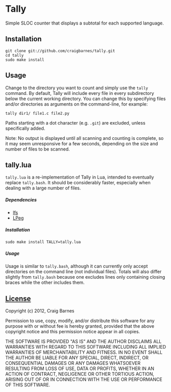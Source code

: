 Tally
=====

Simple SLOC counter that displays a subtotal for each supported language.

Installation
------------

    git clone git://github.com/craigbarnes/tally.git
    cd tally
    sudo make install

Usage
-----

Change to the directory you want to count and simply use the `tally`
command. By default, Tally will include every file in every subdirectory
below the current working directory. You can change this by specifying files
and/or directories as arguments on the command-line, for example:

    tally dir1/ file1.c file2.py

Paths starting with a dot character (e.g. `.git`) are excluded, unless
specifically added.

Note: No output is displayed until all scanning and counting is complete, so
it may seem unresponsive for a few seconds, depending on the size and number
of files to be scanned.

tally.lua
---------

`tally.lua` is a re-implementation of Tally in Lua, intended to eventually
replace `tally.bash`. It should be considerably faster, especially when
dealing with a large number of files.

##### Dependencies

* [lfs]
* [LPeg]

##### Installation

    sudo make install TALLY=tally.lua

##### Usage

Usage is similar to `tally.bash`, although it can currently only accept
directories on the command line (not individual files). Totals will also
differ slightly from `tally.bash` because one excludes lines only containing
closing braces while the other includes them.

[License]
---------

Copyright (c) 2012, Craig Barnes

Permission to use, copy, modify, and/or distribute this software for any
purpose with or without fee is hereby granted, provided that the above
copyright notice and this permission notice appear in all copies.

THE SOFTWARE IS PROVIDED "AS IS" AND THE AUTHOR DISCLAIMS ALL WARRANTIES
WITH REGARD TO THIS SOFTWARE INCLUDING ALL IMPLIED WARRANTIES OF
MERCHANTABILITY AND FITNESS. IN NO EVENT SHALL THE AUTHOR BE LIABLE FOR ANY
SPECIAL, DIRECT, INDIRECT, OR CONSEQUENTIAL DAMAGES OR ANY DAMAGES
WHATSOEVER RESULTING FROM LOSS OF USE, DATA OR PROFITS, WHETHER IN AN ACTION
OF CONTRACT, NEGLIGENCE OR OTHER TORTIOUS ACTION, ARISING OUT OF OR IN
CONNECTION WITH THE USE OR PERFORMANCE OF THIS SOFTWARE.


[lfs]: http://keplerproject.github.io/luafilesystem/ "LuaFileSystem"
[LPeg]: http://www.inf.puc-rio.br/~roberto/lpeg/
[License]: http://en.wikipedia.org/wiki/ISC_license "ISC license"

